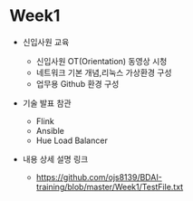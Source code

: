 # Week1

* 신입사원 교육
  + 신입사원 OT(Orientation) 동영상 시청
  + 네트워크 기본 개념,리눅스 가상환경 구성
  + 업무용 Github 환경 구성

* 기술 발표 참관
  * Flink
  * Ansible
  * Hue Load Balancer
* 내용 상세 설명 링크
  * https://github.com/ojs8139/BDAI-training/blob/master/Week1/TestFile.txt